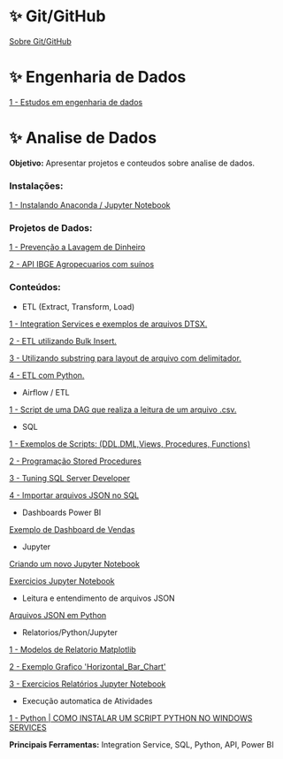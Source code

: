 
# ✨ Git/GitHub

<div> 
<p><a href="https://github.com/JosiTubaroski/Data_Enginer/blob/main/README.md">Sobre Git/GitHub </a></p>
</div> 

# ✨ Engenharia de Dados

<div> 
<p><a href="https://github.com/JosiTubaroski/Data_Enginer/blob/main/README.md">1 - Estudos em engenharia de dados</a></p>
</div> 

# ✨ Analise de Dados

<b>Objetivo:</b> Apresentar projetos e conteudos sobre analise de dados.

<h3 align="left">Instalações:</h3>

<div> 
<p><a href="https://github.com/JosiTubaroski/Analise_de_Dados/blob/main/Instalacoes/1.%20Instalando%20o%20Jupyter%20-%20Pacote%20Anaconda%20para%20Programa%C3%A7%C3%A3o%20em%20Python.ipynb">1 - Instalando Anaconda / Jupyter Notebook </a></p>
</div> 

<h3 align="left">Projetos de Dados:</h3>
<div> 
<p><a href="https://github.com/JosiTubaroski/Analise_de_Dados/blob/main/Prevencao_Lavagem_Dinheiro/Rastreamento_prevencao_Lavagem_Dinheiro.ipynb">1 - Prevenção a Lavagem de Dinheiro</a></p>
</div> 
<div> 
<p><a href="https://github.com/JosiTubaroski/Analise_de_Dados/blob/main/APIIBGE_Agropecuarios_com_Suinos/APIIBGE_Agropecuarios_com_Suinos.ipynb">2 - API IBGE Agropecuarios com suínos</a></p>
</div> 

<h3 align="left">Conteúdos:</h3>

 - ETL (Extract, Transform, Load)
<div> 
<p><a href="https://github.com/JosiTubaroski/ETL_Integration_Service">1 - Integration Services e exemplos de arquivos DTSX.</a></p>
</div> 

<div> 
<p><a href="https://github.com/JosiTubaroski/BulkInsert/tree/main#readme">2 - ETL utilizando Bulk Insert.</a></p>
</div> 

<div> 
<p><a href="https://github.com/JosiTubaroski/BulkInsert/tree/main/Substring_Leitura_layout_arquivo">3 - Utilizando substring para layout de arquivo com delimitador.</a></p>
</div> 

<div> 
<p><a href="https://github.com/JosiTubaroski/ETL_com_python">4 - ETL com Python.</a></p>
</div> 

 - Airflow / ETL

<div> 
<p><a href="https://github.com/JosiTubaroski/Analise_de_Dados/blob/main/Airflow/Dag_Ler_Arquivo_CSV.py">1 - Script de uma DAG que realiza a leitura de um arquivo .csv.</a></p>
</div> 
   
 - SQL
<div> 
<p><a href="https://github.com/JosiTubaroski/SQL">1 - Exemplos de Scripts: (DDL,DML,Views, Procedures, Functions)</a></p>
</div> 

<div> 
<p><a href="https://github.com/JosiTubaroski/SQL-Server-Developer_ProgramacaoTotalStoredProcedure">2 - Programação Stored Procedures</a></p>
</div> 

<div> 
<p><a href="https://github.com/JosiTubaroski/SQL_Server_Developer_Tuning_Codigoscom_maximo_desempenho.">3 - Tuning SQL Server Developer</a></p>
</div> 

<div> 
<p><a href="https://github.com/JosiTubaroski/SQL/blob/main/SQL_Json/01_Importar_Arquivo_JsonSQL.sql">4 - Importar arquivos JSON no SQL</a></p>
</div> 

 - Dashboards Power BI
<div> 
<p><a href="https://app.powerbi.com/view?r=eyJrIjoiYmMwNTY5YTUtYjhkMi00NDJhLTgyNWYtODFhZjEwNTgyNTEzIiwidCI6IjA5ZGM2NmU5LTViNGYtNDA4My04MWM1LWZmODU2YjM3Mjc0MyJ9">Exemplo de Dashboard de Vendas</a></p>
</div> 

 - Jupyter

<div> 
<p><a href="https://github.com/JosiTubaroski/Analise_de_Dados/blob/main/NovoNote/01%20-%20Criar%20um%20Novo%20Notebook.ipynb">Criando um novo Jupyter Notebook</a></p>
</div> 

<div> 
<p><a href="https://github.com/JosiTubaroski/Jupyter-exercises">Exercicios Jupyter Notebook </a></p>
</div> 

 - Leitura e entendimento de arquivos JSON
<div> 
<p><a href="https://github.com/JosiTubaroski/Analise_de_Dados/blob/main/Arquivos_JSON_Python/Arquivos%20JSON%20em%20Python.ipynb">Arquivos JSON em Python</a></p>
</div> 

 - Relatorios/Python/Jupyter

<div> 
<p><a href="https://matplotlib.org/stable/gallery/index.html">1 - Modelos de Relatorio Matplotlib</a></p>
</div> 

<div> 
<p><a href="https://github.com/JosiTubaroski/Analise_de_Dados/blob/main/Horizontal_Bar_Chart/02_Grafico_Horizontal_Bar_Chart.ipynb">
 2 - Exemplo Grafico 'Horizontal_Bar_Chart'</a></p>
</div> 

<div> 
<p><a href="https://github.com/JosiTubaroski/Jupyter_Relatorios_Matplotlib">
 3 - Exercicios Relatórios Jupyter Notebook</a></p>
</div> 


- Execução automatica de Atividades

<div> 
<p><a href="https://github.com/JosiTubaroski/Python_Windows_Services">
 1 - Python | COMO INSTALAR UM SCRIPT PYTHON NO WINDOWS SERVICES </a></p>
</div> 




<b>Principais Ferramentas:</b> Integration Service, SQL, Python, API, Power BI
